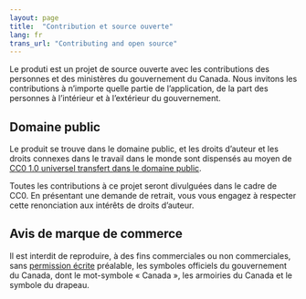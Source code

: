 ```yaml
---
layout: page
title:  "Contribution et source ouverte"
lang: fr
trans_url: "Contributing and open source"
---
```


Le produti est un projet de source ouverte avec les contributions des personnes et des ministères du gouvernement du Canada. Nous invitons les contributions à n’importe quelle partie de l’application, de la part des personnes à l’intérieur et à l’extérieur du gouvernement.

## Domaine public

Le produit se trouve dans le domaine public, et les droits d’auteur et les droits connexes dans le travail dans le monde sont dispensés au moyen de [CC0 1.0 universel transfert dans le domaine public](https://creativecommons.org/publicdomain/zero/1.0/deed.fr).

Toutes les contributions à ce projet seront divulguées dans le cadre de CC0. En présentant une demande de retrait, vous vous engagez à respecter cette renonciation aux intérêts de droits d’auteur.

## Avis de marque de commerce

Il est interdit de reproduire, à des fins commerciales ou non commerciales, sans [permission écrite](https://www.canada.ca/fr/secretariat-conseil-tresor/services/communications-gouvernementales/programme-federal-image-marque/specifications-techniques/symboles-officiels/protection-juridique-canada.html) préalable, les symboles officiels du gouvernement du Canada, dont le mot-symbole « Canada », les armoiries du Canada et le symbole du drapeau.
